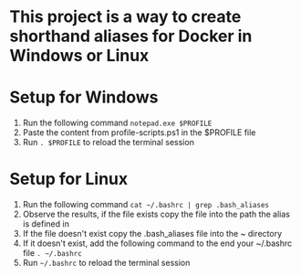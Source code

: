 # This project is a way to create shorthand aliases for Docker in Windows or Linux
# Setup for Windows
1. Run the following command `notepad.exe $PROFILE`
2. Paste the content from profile-scripts.ps1 in the $PROFILE file
3. Run `. $PROFILE` to reload the terminal session
# Setup for Linux
1. Run the following command `cat ~/.bashrc | grep .bash_aliases`
2. Observe the results, if the file exists copy the file into the path the alias is defined in
3. If the file doesn't exist copy the .bash_aliases file into the ~ directory
4. If it doesn't exist, add the following command to the end your ~/.bashrc file `. ~/.bashrc`
5. Run `~/.bashrc` to reload the terminal session 